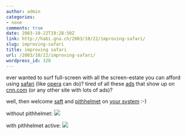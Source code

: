 ```yaml
---
author: admin
categories:
- none
comments: true
date: 2003-10-22T19:28:50Z
link: http://habi.gna.ch/2003/10/22/improving-safari/
slug: improving-safari
title: improving safari
url: /2003/10/22/improving-safari/
wordpress_id: 320
---
```


ever wanted to surf full-screen with all the screen-estate you can afford using [safari](http://www.apple.com/safari/) (like [opera](http://www.opera.com/) can do)?
tired of all these [ads](http://www.doubleclick.com/us/) that show up on [cnn.com](http://www.cnn.com/) (or any other site with lots of ads)?

well, then welcome [saft](http://haoli.dnsalias.com/Saft/index.html) and [pithhelmet](http://culater.net/osd/PithHelmet/PithHelmet.html) on [your system](http://www.apple.com/macosx/) :-)

without pithhelmet: [![](http://habi.gna.ch/blog/images/without_pith-tm.jpg)](http://habi.gna.ch/blog/images/without_pith.jpg)

with pithhelmet active: [![](http://habi.gna.ch/blog/images/with_pith-tm.jpg)](http://habi.gna.ch/blog/images/with_pith.jpg)
